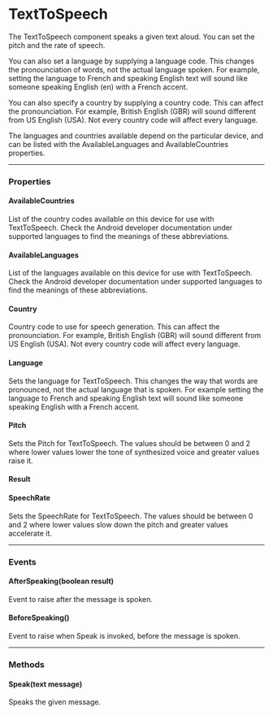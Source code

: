 # TextToSpeech

The TextToSpeech component speaks a given text aloud. You can set the pitch and the rate of speech.

You can also set a language by supplying a language code. This changes the pronounciation of words, not the actual language spoken. For example, setting the language to French and speaking English text will sound like someone speaking English (en) with a French accent.

You can also specify a country by supplying a country code. This can affect the pronounciation. For example, British English (GBR) will sound different from US English (USA). Not every country code will affect every language.

The languages and countries available depend on the particular device, and can be listed with the AvailableLanguages and AvailableCountries properties.

---

### Properties

#### AvailableCountries

List of the country codes available on this device for use with TextToSpeech. Check the Android developer documentation under supported languages to find the meanings of these abbreviations.

#### AvailableLanguages

List of the languages available on this device for use with TextToSpeech. Check the Android developer documentation under supported languages to find the meanings of these abbreviations.

#### Country

Country code to use for speech generation. This can affect the pronounciation. For example, British English (GBR) will sound different from US English (USA). Not every country code will affect every language.

#### Language

Sets the language for TextToSpeech. This changes the way that words are pronounced, not the actual language that is spoken. For example setting the language to French and speaking English text will sound like someone speaking English with a French accent.

#### Pitch

Sets the Pitch for TextToSpeech. The values should be between 0 and 2 where lower values lower the tone of synthesized voice and greater values raise it.

#### Result

#### SpeechRate

Sets the SpeechRate for TextToSpeech. The values should be between 0 and 2 where lower values slow down the pitch and greater values accelerate it.

---

### Events

#### AfterSpeaking(boolean result)

Event to raise after the message is spoken.

#### BeforeSpeaking()

Event to raise when Speak is invoked, before the message is spoken.

---

### Methods

#### Speak(text message)

Speaks the given message.
